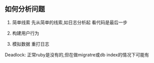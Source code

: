 如何分析问题
-----
1. 简单线索
  先从简单的线索,如日志分析起
  看代码是最后一步

2. 构建用户行为
3. 模拟数据
重打日志


Deadlock: 正常ruby是没有的,但在做migratre或db index的情况下可能有
